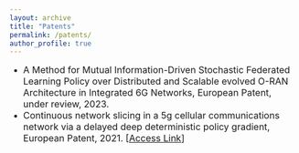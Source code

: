 ```yaml
---
layout: archive
title: "Patents"
permalink: /patents/
author_profile: true
---
```

- <span style="font-size: 16px;">A Method for Mutual Information-Driven Stochastic Federated Learning Policy over Distributed and Scalable evolved O-RAN Architecture in Integrated 6G Networks, European Patent, under review, 2023.</span>
- <span style="font-size: 16px;">Continuous network slicing in a 5g cellular communications network via a delayed deep deterministic policy gradient, European Patent, 2021. [[Access Link](https://patents.google.com/patent/GR1010062B/en)]</span>
